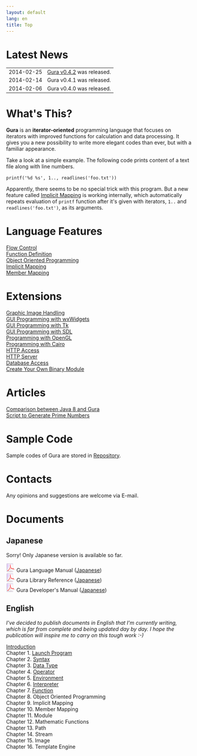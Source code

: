 ```yaml
---
layout: default
lang: en
title: Top
---
```


# Latest News

<table>
<tr><td>2014-02-25</td><td><a href="Download.html">Gura v0.4.2</a> was released.</td></tr>
<tr><td>2014-02-14</td><td>Gura v0.4.1 was released.</td></tr>
<tr><td>2014-02-06</td><td>Gura v0.4.0 was released.</td></tr>
</table>


# What's This?

**Gura** is an **iterator-oriented** programming language
that focuses on iterators with improved functions for calculation and data processing.
It gives you a new possibility to write more elegant codes than ever,
but with a familiar appearance.

Take a look at a simple example.
The following code prints content of a text file along with line numbers.

    printf('%d %s', 1.., readlines('foo.txt'))

Apparently, there seems to be no special trick with this program.
But a new feature called [Implicit Mapping](features/ImplicitMapping.html) is working internally,
which automatically repeats evaluation of `printf` function
after it's given with iterators, `1..` and `readlines('foo.txt')`, as its arguments.

<div id="box-left">

<h1>Language Features</h1>

<p>
<div><a href="features/Flow-Control.html">Flow Control</a></div>
<div><a href="features/Function-Definition.html">Function Definition</a></div>
<div><a href="features/Object-Oriented-Programming.html">Object Oriented Programming</a></div>
<div><a href="features/Implicit-Mapping.html">Implicit Mapping</a></div>
<div><a href="features/Member-Mapping.html">Member Mapping</a></div>
</p>

<h1>Extensions</h1>

<p>
<div><a href="extensions/Graphic-Image-Handling.html">Graphic Image Handling</a></div>
<div><a href="extensions/GUI-Programming-with-wxWidgets.html">GUI Programming with wxWidgets</a></div>
<div><a href="extensions/GUI-Programming-with-Tk.html">GUI Programming with Tk</a></div>
<div><a href="extensions/GUI-Programming-with-SDL.html">GUI Programming with SDL</a></div>
<div><a href="extensions/Programming-with-OpenGL.html">Programming with OpenGL</a></div>
<div><a href="extensions/Programming-with-Cairo.html">Programming with Cairo</a></div>
<div><a href="extensions/Http-Access.html">HTTP Access</a></div>
<div><a href="extensions/Http-Server.html">HTTP Server</a></div>
<div><a href="extensions/Database-Access.html">Database Access</a></div>
<div><a href="extensions/Create-Your-Own-Binary-Module.html">Create Your Own Binary Module</a></div>
</p>

<h1>Articles</h1>

<p>
<div><a href="articles/Comparison-between-Java8-and-Gura.html">Comparison between Java 8 and Gura</a></div>
<div><a href="articles/Script-to-Generate-Prime-Numbers.html">Script to Generate Prime Numbers</a></div>
</p>

<h1>Sample Code</h1>

<p>Sample codes of Gura are stored in
<a href="https://github.com/gura-lang/gura/tree/master/sample"
 onClick="_gaq.push(['_trackEvent','repository','click','sample']);">Repository</a>.
</p>

<h1>Contacts</h1>

<p>Any opinions and suggestions are welcome via <a href-"mailto:ypsitau@nifty.com">E-mail</a>.</p>

</div>

<div id="box-right">

<h1>Documents</h1>

<h2>Japanese</h2>

Sorry! Only Japanese version is available so far.

<p>
<div><img src="images/pdf.png" alt="pdf-icon" /> Gura Language Manual
(<a href="https://github.com/gura-lang/gura-doc/blob/master/gura-lang-j.pdf?raw=true"
  onClick="_gaq.push(['_trackEvent','document','click','gura-lang-j.pdf']);">Japanese</a>)</div>
<div><img src="images/pdf.png" alt="pdf-icon" /> Gura Library Reference
(<a href="https://github.com/gura-lang/gura-doc/blob/master/gura-lib-j.pdf?raw=true"
  onClick="_gaq.push(['_trackEvent','document','click','gura-lib-j.pdf']);">Japanese</a>)</div>
<div><img src="images/pdf.png" alt="pdf-icon" /> Gura Developer's Manual
(<a href="https://github.com/gura-lang/gura-doc/blob/master/gura-dev-j.pdf?raw=true"
  onClick="_gaq.push(['_trackEvent','document','click','gura-dev-j.pdf']);">Japanese</a>)</div>
</p>

<h2>English</h2>

<em>I've decided to publish documents in English that I'm currently writing,
which is far from complete and being updated day by day.
I hope the publication will inspire me to carry on this tough work :-)</em>

<p>
<div><a href="documents/Introduction.html">Introduction</a></div>
<div>Chapter 1. <a href="documents/Launch-Program.html">Launch Program</a></div>
<div>Chapter 2. <a href="documents/Syntax.html">Syntax</a></div>
<div>Chapter 3. <a href="documents/Data-Type.html">Data Type</a></div>
<div>Chapter 4. <a href="documents/Operator.html">Operator</a></div>
<div>Chapter 5. <a href="documents/Environment.html">Environment</a></div>
<div>Chapter 6. <a href="documents/Interpreter.html">Interpreter</a></div>
<div>Chapter 7. <a href="documents/Function.html">Function</a></div>
<div>Chapter 8. Object Oriented Programming</div>
<div>Chapter 9. Implicit Mapping</div>
<div>Chapter 10. Member Mapping</div>
<div>Chapter 11. Module</div>
<div>Chapter 12. Mathematic Functions</div>
<div>Chapter 13. Path</div>
<div>Chapter 14. Stream</div>
<div>Chapter 15. Image</div>
<div>Chapter 16. Template Engine</div>
</p>

</div>

<div id="box-bottom">

</div>
